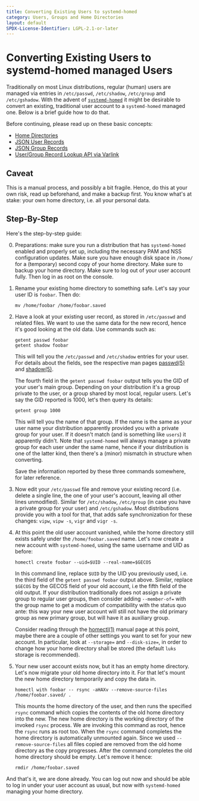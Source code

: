 ```yaml
---
title: Converting Existing Users to systemd-homed
category: Users, Groups and Home Directories
layout: default
SPDX-License-Identifier: LGPL-2.1-or-later
---
```


# Converting Existing Users to systemd-homed managed Users

Traditionally on most Linux distributions, regular (human) users are managed
via entries in `/etc/passwd`, `/etc/shadow`, `/etc/group` and
`/etc/gshadow`. With the advent of
[`systemd-homed`](https://www.freedesktop.org/software/systemd/man/systemd-homed.service.html)
it might be desirable to convert an existing, traditional user account to a
`systemd-homed` managed one. Below is a brief guide how to do that.

Before continuing, please read up on these basic concepts:

* [Home Directories](HOME_DIRECTORY.md)
* [JSON User Records](USER_RECORD.md)
* [JSON Group Records](GROUP_RECORD.md)
* [User/Group Record Lookup API via Varlink](USER_GROUP_API.md)

## Caveat

This is a manual process, and possibly a bit fragile. Hence, do this at your
own risk, read up beforehand, and make a backup first. You know what's at
stake: your own home directory, i.e. all your personal data.

## Step-By-Step

Here's the step-by-step guide:

0. Preparations: make sure you run a distribution that has `systemd-homed`
   enabled and properly set up, including the necessary PAM and NSS
   configuration updates. Make sure you have enough disk space in `/home/` for
   a (temporary) second copy of your home directory. Make sure to backup your
   home directory. Make sure to log out of your user account fully. Then log in
   as root on the console.

1. Rename your existing home directory to something safe. Let's say your user
   ID is `foobar`. Then do:

    ```
    mv /home/foobar /home/foobar.saved
    ```

2. Have a look at your existing user record, as stored in `/etc/passwd` and
   related files. We want to use the same data for the new record, hence it's good
   looking at the old data. Use commands such as:

    ```
    getent passwd foobar
    getent shadow foobar
    ```

   This will tell you the `/etc/passwd` and `/etc/shadow` entries for your
   user. For details about the fields, see the respective man pages
   [passwd(5)](https://man7.org/linux/man-pages/man5/passwd.5.html) and
   [shadow(5)](https://man7.org/linux/man-pages/man5/shadow.5.html).

   The fourth field in the `getent passwd foobar` output tells you the GID of
   your user's main group. Depending on your distribution it's a group private
   to the user, or a group shared by most local, regular users. Let's say the
   GID reported is 1000, let's then query its details:

    ```
    getent group 1000
    ```

   This will tell you the name of that group. If the name is the same as your
   user name your distribution apparently provided you with a private group for
   your user. If it doesn't match (and is something like `users`) it apparently
   didn't. Note that `systemd-homed` will always manage a private group for
   each user under the same name, hence if your distribution is one of the
   latter kind, then there's a (minor) mismatch in structure when converting.

   Save the information reported by these three commands somewhere, for later
   reference.

3. Now edit your `/etc/passwd` file and remove your existing record
   (i.e. delete a single line, the one of your user's account, leaving all
   other lines unmodified). Similar for `/etc/shadow`, `/etc/group` (in case
   you have a private group for your user) and `/etc/gshadow`. Most
   distributions provide you with a tool for that, that adds safe
   synchronization for these changes: `vipw`, `vipw -s`, `vigr` and `vigr -s`.

4. At this point the old user account vanished, while the home directory still
   exists safely under the `/home/foobar.saved` name. Let's now create a new
   account with `systemd-homed`, using the same username and UID as before:

    ```
    homectl create foobar --uid=$UID --real-name=$GECOS
    ```

   In this command line, replace `$UID` by the UID you previously used,
   i.e. the third field of the `getent passwd foobar` output above. Similar,
   replace `$GECOS` by the GECOS field of your old account, i.e the fifth field
   of the old output. If your distribution traditionally does not assign a
   private group to regular user groups, then consider adding `--member-of=`
   with the group name to get a modicum of compatibility with the status quo
   ante: this way your new user account will still not have the old primary
   group as new primary group, but will have it as auxiliary group.

   Consider reading through the
   [homectl(1)](https://www.freedesktop.org/software/systemd/man/homectl.html)
   manual page at this point, maybe there are a couple of other settings you
   want to set for your new account. In particular, look at `--storage=` and
   `--disk-size=`, in order to change how your home directory shall be stored
   (the default `luks` storage is recommended).

5. Your new user account exists now, but it has an empty home directory. Let's
   now migrate your old home directory into it. For that let's mount the new
   home directory temporarily and copy the data in.

    ```
    homectl with foobar -- rsync -aHAXv --remove-source-files /home/foobar.saved/ .
    ```

   This mounts the home directory of the user, and then runs the specified
   `rsync` command which copies the contents of the old home directory into the
   new. The new home directory is the working directory of the invoked `rsync`
   process. We are invoking this command as root, hence the `rsync` runs as
   root too. When the `rsync` command completes the home directory is
   automatically unmounted again. Since we used `--remove-source-files` all files
   copied are removed from the old home directory as the copy progresses. After
   the command completes the old home directory should be empty. Let's remove
   it hence:

    ```
    rmdir /home/foobar.saved
    ```

And that's it, we are done already. You can log out now and should be able to
log in under your user account as usual, but now with `systemd-homed` managing
your home directory.
